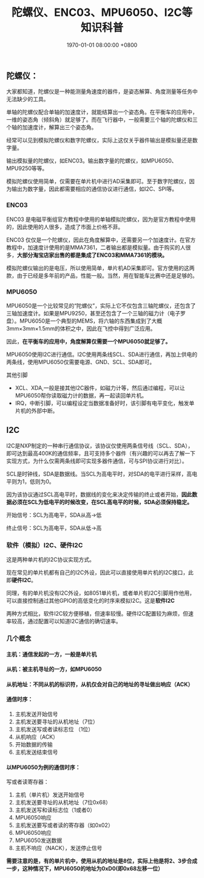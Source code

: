 ﻿---
layout: post
title: 陀螺仪、ENC03、MPU6050、I2C等知识科普
date: 1970-01-01 08:00:00 +0800
categories: 技术
issue_id: 159
---

## 陀螺仪：

大家都知道，陀螺仪是一种能测量角速度的器件，是姿态解算、角度测量等任务中无法缺少的工具。

单轴的陀螺仪配合单轴的加速度计，就能结算出一个姿态角。在平衡车的应用中，一维的姿态角（倾斜角）就足够了。而在飞行器中，一般需要三个轴的陀螺仪和三个轴的加速度计，解算出三个姿态角。

经常可以见到模拟陀螺仪和数字陀螺仪，实际上这仅关乎器件输出是模拟量还是数字量。

输出模拟量的陀螺仪，如ENC03。输出数字量的陀螺仪，如MPU6050、MPU9250等等。

模拟陀螺仪使用简单，仅需要在单片机中进行AD采集即可。至于数字陀螺仪，因为输出为数字量，因此都需要相应的通信协议进行通信，如I2C、SPI等。

### ENC03
ENC03 是电磁平衡组官方教程中使用的单轴模拟陀螺仪，因为是官方教程中使用的，因此使用的人很多，造成了市面上价格不菲。

ENC03 仅仅是一个陀螺仪，因此在角度解算中，还需要另一个加速度计。在官方教程中，加速度计使用的是MMA7361，二者输出都是模拟量。由于购买的人很多，**大部分淘宝店家出售的都是集成了ENC03和MMA7361的模块。**

模拟陀螺仪输出的是电压，所以使用简单，单片机AD采集即可。官方使用的这两款，由于已经是多年前的产品，性能一般。当然，用在智能车比赛中还是足够的。

### MPU6050

MPU6050是一个比较常见的“陀螺仪”，实际上它不仅包含三轴陀螺仪，还包含了三轴加速度计。如果是MPU9250，甚至还包含了一个三轴的磁力计（电子罗盘）。MPU6050是一个典型的MEMS，将六轴的东西集成到了大概3mm×3mm×1.5mm的体积之中，因此在飞控中得到广泛应用。

因此，**在平衡车的应用中，角度解算仅需要一个MPU6050就足够了。**

MPU6050使用I2C进行通信。I2C使用两条线SCL、SDA进行通信，再加上供电的两条线，使用MPU6050仅需要电源、GND、SCL、SDA即可。

其他引脚
- XCL、XDA,一般是接其他I2C器件，如磁力计等，然后通过编程，可以让MPU6050帮你读取磁力计的数据，再一起读回单片机。
- IRQ，中断引脚，可以编程设定当数据准备好时，该引脚有电平变化，触发单片机的外部中断。


## I2C

I2C是NXP制定的一种串行通信协议，该协议仅使用两条信号线（SCL、SDA），即可达到最高400K的通信频率，且可支持多个器件（有兴趣的可以再去了解一下实现方式，为什么仅需两条线即可实现多器件通信，可与SPI协议进行对比）。

SCL是时钟线，SDA是数据线。当SCL为高电平时，对SDA的电平进行采样，高电平则为1，低则为0。

因为该协议通过SCL高电平时，数据线的变化来决定传输的终止或者开始，**因此数据必须在SCL为低电平的时候改变，在SCL高电平的时候，SDA必须保持稳定。**

开始信号：SCL为高电平，SDA从高->低 

终止信号：SCL为高电平，SDA从低->高


### 软件（模拟）I2C、硬件I2C

这是两种单片机的I2C协议实现方式。

现在常见的单片机都有自己的I2C外设，因此可以直接使用单片机的I2C接口，此即**硬件I2C**。

同理，有的单片机没有I2C外设，如8051单片机，或者单片机I2C引脚用作他用，可以直接控制通过其他GPIO的高低变化的时序来模拟I2C。这是**软件I2C**

两种方式相比，软件I2C较方便移植，但速率较慢。硬件I2C配置较为麻烦，但速率较高，通过配置可以知道I2C通信的确切速率。

### 几个概念

#### 主机：通信发起的一方，一般是单片机
#### 从机：被主机寻址的一方，如MPU6050
#### 从机地址：不同从机的标识符，从机仅会对自己的地址的寻址做出响应（ACK）
#### 通信时序：

1. 主机发送开始信号
2. 主机发送要寻址的从机地址（7位）
3. 主机发送写或者读标志位 （1位）
4. 从机响应（ACK）
5. 开始数据的传输
6. 主机发送结束信号


#### 以MPU6050为例的通信时序：

写或者读寄存器：

1. 主机（单片机）发送开始信号
2. 主机发送要寻址的从机地址（7位0x68）
3. 主机发送写和读标志位（1或者0）
4. MPU6050响应
5. 主机发送要写或者读的寄存器（如0x02）
6. MPU6050响应
7. MPU6050发送数据
8. 主机不响应（NACK），发送停止信号

**需要注意的是，有的单片机中，使用从机的地址是8位，实际上他是将2、3步合成一步，这种情况下，MPU6050的地址为0xD0(即0x68左移一位）**




